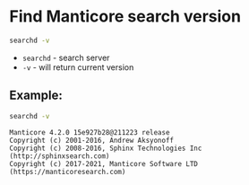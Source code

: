 # Find Manticore search version

```bash
searchd -v
```

- `searchd` - search server
- `-v` - will return current version

## Example: 
```bash
searchd -v
```
```
Manticore 4.2.0 15e927b28@211223 release
Copyright (c) 2001-2016, Andrew Aksyonoff
Copyright (c) 2008-2016, Sphinx Technologies Inc (http://sphinxsearch.com)
Copyright (c) 2017-2021, Manticore Software LTD (https://manticoresearch.com)
```

